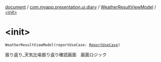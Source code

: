 [document](../../index.md) / [com.myapp.presentation.ui.diary](../index.md) / [WeatherResultViewModel](index.md) / [&lt;init&gt;](./-init-.md)

# &lt;init&gt;

`WeatherResultViewModel(reportUseCase: `[`ReportUseCase`](../../com.myapp.domain.usecase/-report-use-case/index.md)`)`

振り返り_天気比喩振り返り確認画面　画面ロジック


